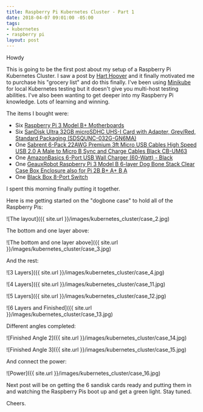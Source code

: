 ```yaml
---
title: Raspberry Pi Kubernetes Cluster - Part 1
date: 2018-04-07 09:01:00 -05:00
tags:
- kubernetes
- raspberry pi
layout: post
---
```


Howdy

This is going to be the first post about my setup of a Raspberry Pi Kubernetes Cluster.  I saw a post by [Hart Hoover](https://harthoover.com/kubernetes-1.9-on-a-raspberry-pi-cluster/) and it finally motivated me to purchase his "grocery list" and do this finally.  I've been using [Minikube](https://kubernetes.io/docs/getting-started-guides/minikube/) for local Kubernetes testing but it doesn't give you multi-host testing abilities.  I've also been wanting to get deeper into my Raspberry Pi knowledge.  Lots of learning and winning.

The items I bought were:

- Six [Raspberry Pi 3 Model B+ Motherboards](https://smile.amazon.com/dp/B07BFH96M3)
- Six [SanDisk Ultra 32GB microSDHC UHS-I Card with Adapter, Grey/Red, Standard Packaging (SDSQUNC-032G-GN6MA)](https://smile.amazon.com/gp/product/B010Q57T02/)
- One [Sabrent 6-Pack 22AWG Premium 3ft Micro USB Cables High Speed USB 2.0 A Male to Micro B Sync and Charge Cables Black CB-UM63](https://smile.amazon.com/gp/product/B011KLFERG/ref=oh_aui_detailpage_o02_s01?ie=UTF8&psc=1)
- One [AmazonBasics 6-Port USB Wall Charger (60-Watt) - Black](https://smile.amazon.com/gp/product/B01L0KN8OS/ref=oh_aui_detailpage_o02_s01?ie=UTF8&psc=1)
- One [GeauxRobot Raspberry Pi 3 Model B 6-layer Dog Bone Stack Clear Case Box Enclosure also for Pi 2B B+ A+ B A](https://smile.amazon.com/gp/product/B01D9130QC/ref=oh_aui_detailpage_o02_s00?ie=UTF8&psc=1)
- One [Black Box 8-Port Switch](http://amzn.to/2gNzLzi)

I spent this morning finally putting it together.

Here is me getting started on the "dogbone case" to hold all of the Raspberry Pis:

![The layout]({{ site.url }}/images/kubernetes_cluster/case_2.jpg)

The bottom and one layer above:

![The bottom and one layer above]({{ site.url }}/images/kubernetes_cluster/case_3.jpg)

And the rest:

![3 Layers]({{ site.url }}/images/kubernetes_cluster/case_4.jpg)

![4 Layers]({{ site.url }}/images/kubernetes_cluster/case_11.jpg)

![5 Layers]({{ site.url }}/images/kubernetes_cluster/case_12.jpg)

![6 Layers and Finished]({{ site.url }}/images/kubernetes_cluster/case_13.jpg)

Different angles completed:

![Finished Angle 2]({{ site.url }}/images/kubernetes_cluster/case_14.jpg)

![Finished Angle 3]({{ site.url }}/images/kubernetes_cluster/case_15.jpg)

And connect the power:

![Power]({{ site.url }}/images/kubernetes_cluster/case_16.jpg)

Next post will be on getting the 6 sandisk cards ready and putting them in and watching the Raspberry Pis boot up and get a green light.  Stay tuned.

Cheers.
